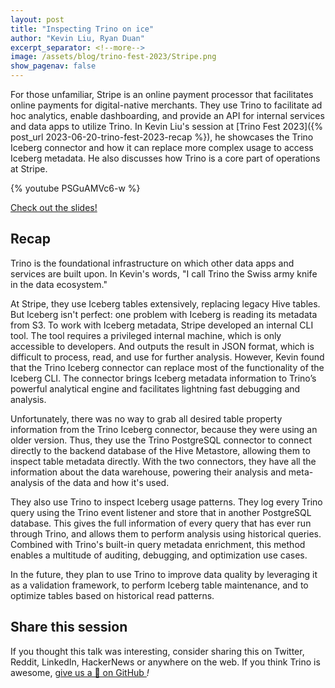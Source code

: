 ```yaml
---
layout: post
title: "Inspecting Trino on ice"
author: "Kevin Liu, Ryan Duan"
excerpt_separator: <!--more-->
image: /assets/blog/trino-fest-2023/Stripe.png
show_pagenav: false
---
```


For those unfamiliar, Stripe is an online payment processor that facilitates
online payments for digital-native merchants. They use Trino to facilitate ad
hoc analytics, enable dashboarding, and provide an API for internal services and
data apps to utilize Trino. In Kevin Liu's session at [Trino Fest 2023]({%
post_url 2023-06-20-trino-fest-2023-recap %}), he showcases the Trino Iceberg
connector and how it can replace more complex usage to access Iceberg metadata.
He also discusses how Trino is a core part of operations at Stripe.

<!--more-->

{% youtube PSGuAMVc6-w %}

<a class="btn btn-pink btn-md" target="_blank" href="/assets/blog/trino-fest-2023/TrinoFest2023Stripe.pdf">
  Check out the slides!
</a>

## Recap

Trino is the foundational infrastructure on which other data apps and services
are built upon. In Kevin's words, "I call Trino the Swiss army knife in the data
ecosystem."

At Stripe, they use Iceberg tables extensively, replacing legacy Hive tables.
But Iceberg isn't perfect: one problem with Iceberg is reading its metadata from
S3. To work with Iceberg metadata, Stripe developed an internal CLI tool. The
tool requires a privileged internal machine, which is only accessible to
developers. And outputs the result in JSON format, which is difficult to
process, read, and use for further analysis. However, Kevin found that the Trino
Iceberg connector can replace most of the functionality of the Iceberg CLI. The
connector brings Iceberg metadata information to Trino’s powerful analytical
engine and facilitates lightning fast debugging and analysis.

Unfortunately, there was no way to grab all desired table property information
from the Trino Iceberg connector, because they were using an older version.
Thus, they use the Trino PostgreSQL connector to connect directly to the backend
database of the Hive Metastore, allowing them to inspect table metadata
directly. With the two connectors, they have all the information about the data
warehouse, powering their analysis and meta-analysis of the data and how it's
used. 

They also use Trino to inspect Iceberg usage patterns. They log every Trino
query using the Trino event listener and store that in another PostgreSQL
database. This gives the full information of every query that has ever run
through Trino, and allows them to perform analysis using historical queries.
Combined with Trino's built-in query metadata enrichment, this method enables a
multitude of auditing, debugging, and optimization use cases. 

In the future, they plan to use Trino to improve data quality by leveraging it
as a validation framework, to perform Iceberg table maintenance, and to optimize
tables based on historical read patterns.

## Share this session

If you thought this talk was interesting, consider sharing this on Twitter,
Reddit, LinkedIn, HackerNews or anywhere on the web. If you think Trino is awesome,
[give us a 🌟 on GitHub <i class="fab fa-github"/>](https://github.com/trinodb/trino)!